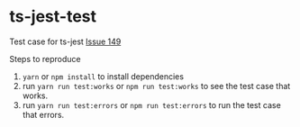 # ts-jest-test
Test case for ts-jest [Issue 149](https://github.com/kulshekhar/ts-jest/issues/149)

Steps to reproduce
1. `yarn` or `npm install` to install dependencies
2. run `yarn run test:works` or `npm run test:works` to see the test case that works.
3. run `yarn run test:errors` or `npm run test:errors` to run the test case that errors.


